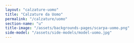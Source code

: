 ```yaml
---
layout: "calzature-uomo"
title: "Calzature da Uomo"
permalink: "/calzature/uomo"
section-name: "u"
title-image: "/assets/backgrounds-pages/scarpa-uomo.png"
side-model: "/assets/side-models/model-uomo.jpg"
---
```

